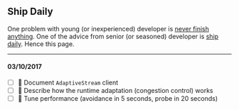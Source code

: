 Ship Daily
---


One problem with young (or inexperienced) developer is [never finish anything](http://ewanvalentine.io/how-to-never-complete-anything/).
One of the advice from senior (or seasoned) developer is [ship daily](https://news.ycombinator.com/item?id=13837781).
Hence this page.

---
#### 03/10/2017

- [ ] :ship: Document `AdaptiveStream` client
- [ ] :ship: Describe how the runtime adaptation (congestion control) works
- [ ] :ship: Tune performance (avoidance in 5 seconds, probe in 20 seconds)
